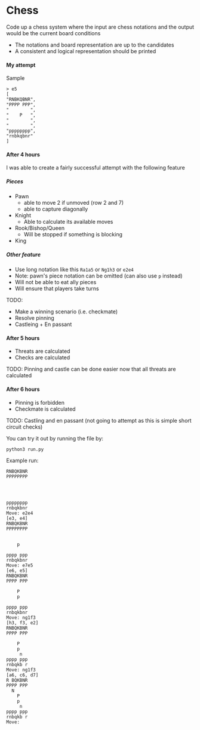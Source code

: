 

Chess
=====

Code up a chess system where the input are chess notations and the output would be the current board conditions

* The notations and board representation are up to the candidates
* A consistent and logical representation should be printed




#### My attempt

Sample
```
> e5
[
"RNBKQBNR",
"PPPP PPP",
"        ",
"    P   ",
"        ",
"        ",
"pppppppp",
"rnbkqbnr"
]
```



#### After 4 hours

I was able to create a fairly successful attempt with the following feature

##### Pieces

* Pawn
  * able to move 2 if unmoved (row 2 and 7)
  * able to capture diagonally
* Knight
  * Able to calculate its available moves
* Rook/Bishop/Queen
  * Will be stopped if something is blocking
 * King

 ##### Other feature

 * Use long notation like this `Ra1a5` or `Ng1h3` or `e2e4`
 * Note: pawn's piece notation can be omitted (can also use `p` instead)
 * Will not be able to eat ally pieces
 * Will ensure that players take turns

 TODO: 
 * Make a winning scenario (i.e. checkmate)
 * Resolve pinning
 * Castleing + En passant

#### After 5 hours

* Threats are calculated
* Checks are calculated

TODO: Pinning and castle can be done easier now that all threats are calculated

#### After 6 hours

* Pinning is forbidden
* Checkmate is calculated

TODO: Castling and en passant (not going to attempt as this is simple short circuit checks)

 You can try it out by running the file by:
 ```
 python3 run.py
 ```

 Example run:
 ```
RNBQKBNR
PPPPPPPP
  

 

pppppppp
rnbqkbnr
Move: e2e4
[e3, e4]
RNBQKBNR
PPPPPPPP


     p

pppp ppp
rnbqkbnr
Move: e7e5
[e6, e5]
RNBQKBNR
PPPP PPP

     P
     p

pppp ppp
rnbqkbnr
Move: ng1f3
[h3, f3, e2]
RNBQKBNR
PPPP PPP

     P
     p
      n
pppp ppp
rnbqkb r
Move: ng1f3
[a6, c6, d7]
R BQKBNR
PPPP PPP
   N
     P
     p
      n
pppp ppp
rnbqkb r
Move: 
```
